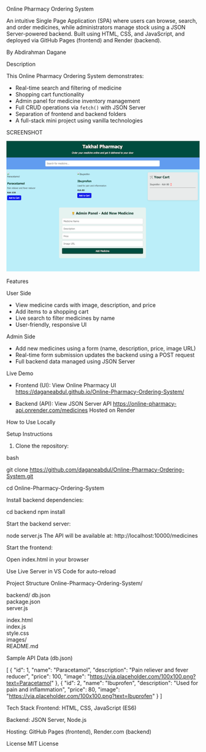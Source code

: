 
Online Pharmacy Ordering System

An intuitive Single Page Application (SPA) where users can browse, search, and order medicines, while administrators manage stock using a  JSON Server-powered backend. Built using  HTML, CSS, and JavaScript, and deployed via  GitHub Pages (frontend) and  Render  (backend).

By Abdirahman Dagane



Description

This Online Pharmacy Ordering System demonstrates:

- Real-time search and filtering of medicine
- Shopping cart functionality
- Admin panel for medicine inventory management
- Full CRUD operations via `fetch()` with JSON Server
- Separation of frontend and backend folders
- A full-stack mini project using vanilla technologies


SCREENSHOT


 ![image alt](https://github.com/daganeabdul/Online-Pharmacy-Ordering-System/blob/main/unnamed%20(2).png?raw=true)

 
Features

User Side

- View medicine cards with image, description, and price
- Add items to a shopping cart
- Live search to filter medicines by name
- User-friendly, responsive UI

Admin Side

- Add new medicines using a form (name, description, price, image URL)
- Real-time form submission updates the backend using a  POST request
- Full backend data managed using  JSON Server



Live Demo

- Frontend (UI):  View Online Pharmacy UI 
         https://daganeabdul.github.io/Online-Pharmacy-Ordering-System/ 

- Backend (API): View JSON Server API
        https://online-pharmacy-api.onrender.com/medicines     Hosted on Render



How to Use Locally

Setup Instructions

1. Clone the repository:

  bash

   git clone https://github.com/daganeabdul/Online-Pharmacy-Ordering-System.git

   cd Online-Pharmacy-Ordering-System

Install backend dependencies:

 cd backend
 npm install


Start the backend server:

 node server.js
 The API will be available at:
  http://localhost:10000/medicines


Start the frontend:


Open index.html in your browser
 


Use Live Server in VS Code for auto-reload



 Project Structure
Online-Pharmacy-Ordering-System/

 backend/
     db.json          
     package.json     
      server.js      

 index.html       
 index.js           
 style.css            
 images/             
 README.md          


Sample API Data (db.json)

[
  {
    "id": 1,
    "name": "Paracetamol",
    "description": "Pain reliever and fever reducer",
    "price": 100,
    "image": "https://via.placeholder.com/100x100.png?text=Paracetamol"
  },
  {
    "id": 2,
    "name": "Ibuprofen",
    "description": "Used for pain and inflammation",
    "price": 80,
    "image": "https://via.placeholder.com/100x100.png?text=Ibuprofen"
  }
]


 Tech Stack
Frontend: HTML, CSS, JavaScript (ES6)


Backend: JSON Server, Node.js


Hosting: GitHub Pages (frontend), Render.com (backend)




License
MIT License






